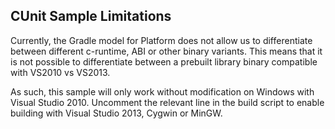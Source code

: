 ## CUnit Sample Limitations

Currently, the Gradle model for Platform does not allow us to differentiate between different c-runtime, ABI or other
binary variants.
This means that it is not possible to differentiate between a prebuilt library binary compatible with VS2010 vs VS2013.

As such, this sample will only work without modification on Windows with Visual Studio 2010. Uncomment the relevant line
in the
build script to enable building with Visual Studio 2013, Cygwin or MinGW.

